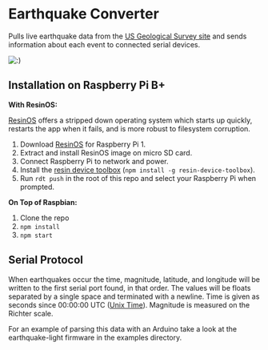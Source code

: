 # Earthquake Converter

Pulls live earthquake data from the [US Geological Survey site](http://earthquake.usgs.gov/) and sends information about each event to connected serial devices.

![:)](http://i.imgur.com/1DbNcsf.gif)

## Installation on Raspberry Pi B+

**With ResinOS:**

[ResinOS](https://resinos.io/) offers a stripped down operating system which starts up quickly, restarts the app when it fails, and is more robust to filesystem corruption.

1. Download [ResinOS](https://resinos.io/#downloads) for Raspberry Pi 1.
2. Extract and install ResinOS image on micro SD card.
3. Connect Raspberry Pi to network and power.
4. Install the [resin device toolbox](https://github.com/resin-os/resin-device-toolbox) (`npm install -g resin-device-toolbox`).
5. Run `rdt push` in the root of this repo and select your Raspberry Pi when prompted.

**On Top of Raspbian:**

1. Clone the repo
2. `npm install`
3. `npm start`

## Serial Protocol

When earthquakes occur the time, magnitude, latitude, and longitude will be written to the first serial port found, in that order. The values will be floats separated by a single space and terminated with a newline. Time is given as seconds since 00:00:00 UTC ([Unix Time](https://en.wikipedia.org/wiki/Unix_time)). Magnitude is measured on the Richter scale.

For an example of parsing this data with an Arduino take a look at the earthquake-light firmware in the examples directory.
